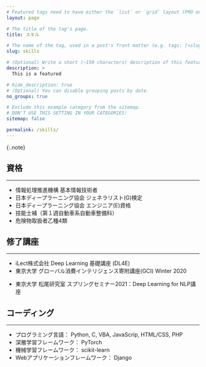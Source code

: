 ```yaml
---
# Featured tags need to have either the `list` or `grid` layout (PRO only).
layout: page

# The title of the tag's page.
title: スキル

# The name of the tag, used in a post's front matter (e.g. tags: [<slug>]).
slug: skills

# (Optional) Write a short (~150 characters) description of this featured tag.
description: >
  This is a featured 

# hide_description: true
# (Optional) You can disable grouping posts by date.
no_groups: true

# Exclude this example category from the sitemap.
# DON'T USE THIS SETTING IN YOUR CATEGORIES!
sitemap: false

permalink: /skills/
---
```



{:.note}

## 資格
----------------------------------------------------------------
* 情報処理推進機構 基本情報技術者
* 日本ディープラーニング協会 ジェネラリスト(G)検定
* 日本ディープラーニング協会 エンジニア(E)資格
* 技能士補（第１週自動車系自動車整備科）
* 危険物取扱者乙種4類

## 修了講座
----------------------------------------------------------------
* iLect株式会社 Deep Learning 基礎講座 (DL4E)
* 東京大学 グローバル消費インテリジェンス寄附講座(GCI) Winter 2020
<!-- * 東京大学 松尾研究室 スプリングセミナー2021：深層生成モデル講座 -->
* 東京大学 松尾研究室 スプリングセミナー2021：Deep Learning for NLP講座

## コーディング
----------------------------------------------------------------
* プログラミング言語： Python, C, VBA, JavaScrip, HTML/CSS, PHP
* 深層学習フレームワーク： PyTorch
* 機械学習フレームワーク： scikit-learn
* Webアプリケーションフレームワーク： Django

<!-- ## Apr. 2012 - Feb. 2015
----------------------------------------------------------------
* [Youth, Toyota Motor Corporation]{:.heading.flip-title} 

## Mar. 2015 -
----------------------------------------------------------------
* **Technician**, [Toyota Motor Corporation]{:.heading.flip-title} 

## Nov. 2019 -
----------------------------------------------------------------
* **Part time jobs**, [Intelligent Information Media Lab]{:.heading.flip-title} **at** [Toyota Technological Institute]{:.heading.flip-title}

## Apr. 2021 -
----------------------------------------------------------------
* **Teaching Assistant**, [Chair for Global Consumer Intelligence (GCI)]{:.heading.flip-title} **at** [University of Tokyo]{:.heading.flip-title}  -->

[Youth, Toyota Motor Corporation]: https://www.toyota-global.com/company/history_of_toyota/75years/data/company_information/personnel/personnel-related_development/academy.html
[Toyota Motor Corporation]: https://global.toyota/
[Intelligent Information Media Lab]: https://www.toyota-ti.ac.jp/Lab/Denshi/iim/index.html
[Toyota Technological Institute]: https://www.toyota-ti.ac.jp/english/
[Chair for Global Consumer Intelligence (GCI)]: https://gci.t.u-tokyo.ac.jp/gci-2021-summer/
[University of Tokyo]: https://www.u-tokyo.ac.jp/ja/index.html

<!-- * [Install]{:.heading.flip-title} --- How to install and run Hydejack.
{:.related-posts.faded}

[install]: http://www.toyota.co.jp/company/gakuen/index.html -->

